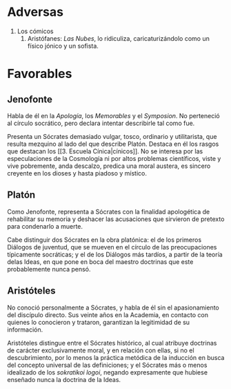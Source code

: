# Adversas

1. Los cómicos
	1. Aristófanes: *Las Nubes*, lo ridiculiza, caricaturizándolo como un físico jónico y un sofista.

# Favorables

## Jenofonte

Habla de él en la *Apología*, los *Memorables* y el *Symposion*. No perteneció al círculo socrático, pero declara intentar describirle tal como fue.

Presenta un Sócrates demasiado vulgar, tosco, ordinario y utilitarista, que resulta mezquino al lado del que describe Platón. Destaca en él los rasgos que destacan los [[3. Escuela Cínica|cínicos]]. No se interesa por las especulaciones de la Cosmología ni por altos problemas científicos, viste y vive pobremente, anda descalzo, predica una moral austera, es sincero creyente en los dioses y hasta piadoso y místico.

## Platón

Como Jenofonte, representa a Sócrates con la finalidad apologética de rehabilitar su memoria y deshacer las acusaciones que sirvieron de pretexto para condenarlo a muerte.

Cabe distinguir dos Sócrates en la obra platónica: el de los primeros Diálogos de juventud, que se mueven en el círculo de las preocupaciones típicamente socráticas; y el de los Diálogos más tardíos, a partir de la teoría delas Ideas, en que pone en boca del maestro doctrinas que este probablemente nunca pensó.

## Aristóteles

No conoció personalmente a Sócrates, y habla de él sin el apasionamiento del discípulo directo. Sus veinte años en la Academia, en contacto con quienes lo conocieron y trataron, garantizan la legitimidad de su información.

Aristóteles distingue entre el Sócrates histórico, al cual atribuye doctrinas de carácter exclusivamente moral, y en relación con ellas, si no el descubrimiento, por lo menos la práctica metódica de la inducción en busca del concepto universal de las definiciones; y el Sócrates más o menos idealizado de los *sokratikoi logoi*, negando expresamente que hubiese enseñado nunca la doctrina de la Ideas.